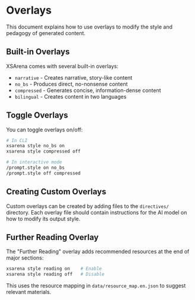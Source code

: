 # Overlays

This document explains how to use overlays to modify the style and pedagogy of generated content.

## Built-in Overlays

XSArena comes with several built-in overlays:

- `narrative` - Creates narrative, story-like content
- `no_bs` - Produces direct, no-nonsense content
- `compressed` - Generates concise, information-dense content
- `bilingual` - Creates content in two languages

## Toggle Overlays

You can toggle overlays on/off:

```bash
# In CLI
xsarena style no_bs on
xsarena style compressed off

# In interactive mode
/prompt.style on no_bs
/prompt.style off compressed
```

## Creating Custom Overlays

Custom overlays can be created by adding files to the `directives/` directory. Each overlay file should contain instructions for the AI model on how to modify its output style.

## Further Reading Overlay

The "Further Reading" overlay adds recommended resources at the end of major sections:

```bash
xsarena style reading on    # Enable
xsarena style reading off   # Disable
```

This uses the resource mapping in `data/resource_map.en.json` to suggest relevant materials.
